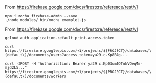
From https://firebase.google.com/docs/firestore/reference/rest/v1

```
npm i mocha firebase-admin --save
./node_modules/.bin/mocha example1.js
```

From https://firebase.google.com/docs/firestore/reference/rest/v1
```
gcloud auth application-default print-access-token

curl https://firestore.googleapis.com/v1/projects/${PROJECT}/databases/\(default\)/documents/users?access_token=ya29.c.Kp8B9g...

curl -XPOST -H "Authorization: Bearer ya29.c.Kp03umJOTnkVOeqMm-mjd2L5..." https://firestore.googleapis.com/v1/projects/${PROJECT}/databases/\(default\)/documents/workers 
```
